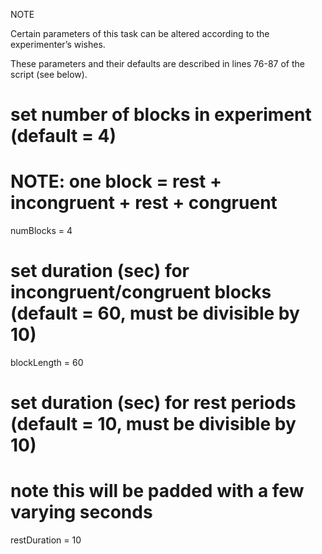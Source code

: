 NOTE

Certain parameters of this task can be altered according to the experimenter’s wishes.

These parameters and their defaults are described in lines 76-87 of the script (see below). 







# set number of blocks in experiment (default = 4)
# NOTE: one block = rest + incongruent + rest + congruent
numBlocks = 4

# set duration (sec) for incongruent/congruent blocks (default = 60, must be divisible by 10)
blockLength = 60

# set duration (sec) for rest periods (default = 10, must be divisible by 10)
# note this will be padded with a few varying seconds
restDuration = 10